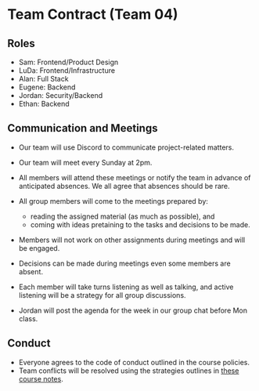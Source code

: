 
# Team Contract (Team 04)

## Roles

- Sam: Frontend/Product Design
- LuDa: Frontend/Infrastructure
- Alan: Full Stack
- Eugene: Backend
- Jordan: Security/Backend
- Ethan: Backend

## Communication and Meetings

- Our team will use Discord to communicate project-related matters.
- Our team will meet every Sunday at 2pm.
- All members will attend these meetings or notify the team in advance of anticipated absences. We all agree that absences should be rare.
- All group members will come to the meetings prepared by:
  - reading the assigned material (as much as possible), and
  - coming with ideas pretaining to the tasks and decisions to be made.
- Members will not work on other assignments during meetings and will be engaged.
- Decisions can be made during meetings even some members are absent.
- Each member will take turns listening as well as talking, and active listening will be a strategy for all group discussions.

- Jordan will post the agenda for the week in our group chat before Mon class.

## Conduct

- Everyone agrees to the code of conduct outlined in the course policies.
- Team conflicts will be resolved using the strategies outlines in [these course notes](https://pengyunie.github.io/cs446-1251/docs/project/p1/).